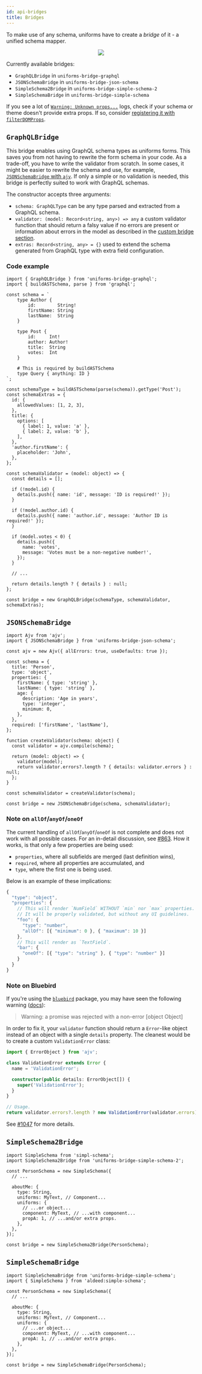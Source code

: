 ```yaml
---
id: api-bridges
title: Bridges
---
```


To make use of any schema, uniforms have to create a _bridge_ of it - a unified schema mapper.

<p align="center">
  <img src="/img/bridge-concept.svg" />
</p>

Currently available bridges:

- `GraphQLBridge` in `uniforms-bridge-graphql`
- `JSONSchemaBridge` in `uniforms-bridge-json-schema`
- `SimpleSchema2Bridge` in `uniforms-bridge-simple-schema-2`
- `SimpleSchemaBridge` in `uniforms-bridge-simple-schema`

If you see a lot of [`Warning: Unknown props...`](https://fb.me/react-unknown-prop) logs, check if your schema or theme doesn't provide extra props. If so, consider [registering it with `filterDOMProps`](/docs/api-helpers#filterdomprops).

## `GraphQLBridge`

This bridge enables using GraphQL schema types as uniforms forms.
This saves you from not having to rewrite the form schema in your code.
As a trade-off, you have to write the validator from scratch. In some cases, it might be easier to rewrite the schema and use, for example, [`JSONSchemaBridge` with `ajv`](/docs/api-bridges#jsonschemabridge).
If only a simple or no validation is needed, this bridge is perfectly suited to work with GraphQL schemas.

The constructor accepts three arguments:

- `schema: GraphQLType` can be any type parsed and extracted from a GraphQL schema.
- `validator: (model: Record<string, any>) => any` a custom validator function that should return a falsy value if no errors are present or information about errors in the model as described in the [custom bridge section](/docs/examples-custom-bridge#validator-definition).
- `extras: Record<string, any> = {}` used to extend the schema generated from GraphQL type with extra field configuration.

### Code example

```tsx
import { GraphQLBridge } from 'uniforms-bridge-graphql';
import { buildASTSchema, parse } from 'graphql';

const schema = `
    type Author {
        id:        String!
        firstName: String
        lastName:  String
    }

    type Post {
        id:     Int!
        author: Author!
        title:  String
        votes:  Int
    }

    # This is required by buildASTSchema
    type Query { anything: ID }
`;

const schemaType = buildASTSchema(parse(schema)).getType('Post');
const schemaExtras = {
  id: {
    allowedValues: [1, 2, 3],
  },
  title: {
    options: [
      { label: 1, value: 'a' },
      { label: 2, value: 'b' },
    ],
  },
  'author.firstName': {
    placeholder: 'John',
  },
};

const schemaValidator = (model: object) => {
  const details = [];

  if (!model.id) {
    details.push({ name: 'id', message: 'ID is required!' });
  }

  if (!model.author.id) {
    details.push({ name: 'author.id', message: 'Author ID is required!' });
  }

  if (model.votes < 0) {
    details.push({
      name: 'votes',
      message: 'Votes must be a non-negative number!',
    });
  }

  // ...

  return details.length ? { details } : null;
};

const bridge = new GraphQLBridge(schemaType, schemaValidator, schemaExtras);
```

## `JSONSchemaBridge`

```tsx
import Ajv from 'ajv';
import { JSONSchemaBridge } from 'uniforms-bridge-json-schema';

const ajv = new Ajv({ allErrors: true, useDefaults: true });

const schema = {
  title: 'Person',
  type: 'object',
  properties: {
    firstName: { type: 'string' },
    lastName: { type: 'string' },
    age: {
      description: 'Age in years',
      type: 'integer',
      minimum: 0,
    },
  },
  required: ['firstName', 'lastName'],
};

function createValidator(schema: object) {
  const validator = ajv.compile(schema);

  return (model: object) => {
    validator(model);
    return validator.errors?.length ? { details: validator.errors } : null;
  };
}

const schemaValidator = createValidator(schema);

const bridge = new JSONSchemaBridge(schema, schemaValidator);
```

### Note on `allOf`/`anyOf`/`oneOf`

The current handling of `allOf`/`anyOf`/`oneOf` is not complete and does not work with all possible cases. For an in-detail discussion, see [\#863](https://github.com/vazco/uniforms/issues/863). How it works, is that only a few properties are being used:

- `properties`, where all subfields are merged (last definition wins),
- `required`, where all properties are accumulated, and
- `type`, where the first one is being used.

Below is an example of these implications:

```ts
{
  "type": "object",
  "properties": {
    // This will render `NumField` WITHOUT `min` nor `max` properties.
    // It will be properly validated, but without any UI guidelines.
    "foo": {
      "type": "number",
      "allOf": [{ "minimum": 0 }, { "maximum": 10 }]
    },
    // This will render as `TextField`.
    "bar": {
      "oneOf": [{ "type": "string" }, { "type": "number" }]
    }
  }
}
```

### Note on Bluebird

If you're using the [`bluebird`](https://www.npmjs.com/package/bluebird) package, you may have seen the following warning ([docs](http://bluebirdjs.com/docs/warning-explanations.html#warning-a-promise-was-rejected-with-a-non-error)):

> Warning: a promise was rejected with a non-error [object Object]

In order to fix it, your `validator` function should return a `Error`-like object instead of an object with a single `details` property. The cleanest would be to create a custom `ValidationError` class:

```ts
import { ErrorObject } from 'ajv';

class ValidationError extends Error {
  name = 'ValidationError';

  constructor(public details: ErrorObject[]) {
    super('ValidationError');
  }
}

// Usage.
return validator.errors?.length ? new ValidationError(validator.errors) : null;
```

See [#1047](https://github.com/vazco/uniforms/discussions/1047) for more details.

## `SimpleSchema2Bridge`

```tsx
import SimpleSchema from 'simpl-schema';
import SimpleSchema2Bridge from 'uniforms-bridge-simple-schema-2';

const PersonSchema = new SimpleSchema({
  // ...

  aboutMe: {
    type: String,
    uniforms: MyText, // Component...
    uniforms: {
      // ...or object...
      component: MyText, // ...with component...
      propA: 1, // ...and/or extra props.
    },
  },
});

const bridge = new SimpleSchema2Bridge(PersonSchema);
```

## `SimpleSchemaBridge`

```tsx
import SimpleSchemaBridge from 'uniforms-bridge-simple-schema';
import { SimpleSchema } from 'aldeed:simple-schema';

const PersonSchema = new SimpleSchema({
  // ...

  aboutMe: {
    type: String,
    uniforms: MyText, // Component...
    uniforms: {
      // ...or object...
      component: MyText, // ...with component...
      propA: 1, // ...and/or extra props.
    },
  },
});

const bridge = new SimpleSchemaBridge(PersonSchema);
```
